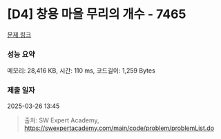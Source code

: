# [D4] 창용 마을 무리의 개수 - 7465 

[문제 링크](https://swexpertacademy.com/main/code/problem/problemDetail.do?contestProbId=AWngfZVa9XwDFAQU) 

### 성능 요약

메모리: 28,416 KB, 시간: 110 ms, 코드길이: 1,259 Bytes

### 제출 일자

2025-03-26 13:45



> 출처: SW Expert Academy, https://swexpertacademy.com/main/code/problem/problemList.do